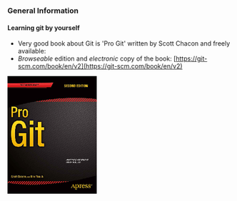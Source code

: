 ###  General Information
#### Learning git by yourself
* Very good book about Git is 'Pro Git' written by Scott Chacon and freely available:
* *Browseable* edition and *electronic* copy of the book: [https://git-scm.com/book/en/v2](https://git-scm.com/book/en/v2)

![git book](/resources/img/gitbook.png)
